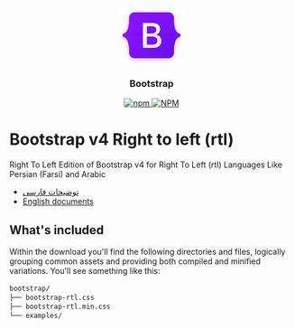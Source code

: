<p align="center">
    <img src="./resource-images/Bootsrap-Logo.png" width="120">
</p>
<h3 align="center">Bootstrap</h3>
<div align="center">
    <a href="https://www.npmjs.com/package/my-bootstrap-v4-rtl">
        <img alt="npm" src="https://img.shields.io/npm/v/my-bootstrap-v4-rtl">
    </a>
    <a href="https://www.npmjs.com/package/my-bootstrap-v4-rtl">
        <img alt="NPM" src="https://img.shields.io/npm/l/my-bootstrap-v4-rtl">
    </a>
</div>

# Bootstrap v4 Right to left (rtl)
Right To Left Edition of Bootstrap v4 for Right To Left (rtl) Languages Like Persian (Farsi) and Arabic

- [توضیحات فارسی](./README-FA.md)
- [English documents](./README.md)

## What's included
Within the download you'll find the following directories and files, logically grouping common assets and providing both compiled and minified variations. You'll see something like this:
```
bootstrap/
├── bootstrap-rtl.css
├── bootstrap-rtl.min.css
└── examples/
```
